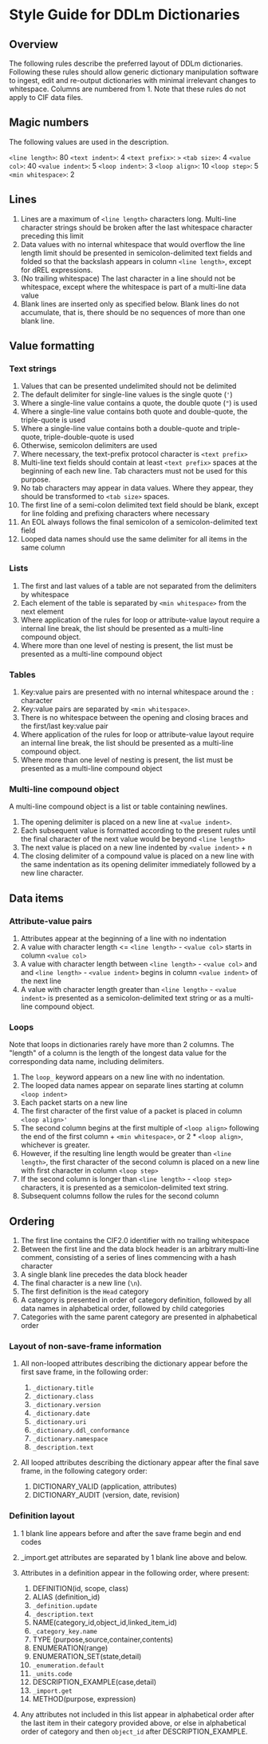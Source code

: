 # Style Guide for DDLm Dictionaries

## Overview

The following rules describe the preferred layout of DDLm dictionaries.  Following
these rules should allow generic dictionary manipulation software to ingest,
edit and re-output dictionaries with minimal irrelevant changes to whitespace. 
Columns are numbered from 1. Note that these rules do not apply to CIF data files.

## Magic numbers

The following values are used in the description.

`<line length>`: 80
`<text indent>`: 4
`<text prefix>`: `>`
`<tab size>`: 4
`<value col>`: 40
`<value indent>`: 5
`<loop indent>`: 3
`<loop align>`: 10
`<loop step>`: 5
`<min whitespace>`: 2

## Lines

1. Lines are a maximum of `<line length>` characters long. Multi-line character strings should
be broken after the last whitespace character preceding this limit
2. Data values with no internal whitespace that would overflow the line length limit
should be presented in semicolon-delimited text fields and folded so that the 
backslash appears in column `<line length>`, except for dREL expressions.
3. (No trailing whitespace) The last character in a line should not be whitespace, 
except where the whitespace is part of a multi-line data value
4. Blank lines are inserted only as specified below. Blank lines do not accumulate,
that is, there should be no sequences of more than one blank line.
   
## Value formatting

### Text strings

1. Values that can be presented undelimited should not be delimited
2. The default delimiter for single-line values is the single quote (`'`)
3. Where a single-line value contains a quote, the double quote (`"`) is used
4. Where a single-line value contains both quote and double-quote, the
   triple-quote is used
5. Where a single-line value contains both a double-quote and triple-quote,
   triple-double-quote is used
6. Otherwise, semicolon delimiters are used
7. Where necessary, the text-prefix protocol character is `<text prefix>`
8. Multi-line text fields should contain at least `<text prefix>` spaces at the beginning of
   each new line. Tab characters must not be used for this purpose.
9. No tab characters may appear in data values. Where they appear, they
   should be transformed to `<tab size>` spaces.
10. The first line of a semi-colon delimited text field should be blank, except
   for line folding and prefixing characters where necessary
11. An EOL always follows the final semicolon of a semicolon-delimited text field
12. Looped data names should use the same delimiter for all items in the same column

### Lists

1. The first and last values of a table are not separated from the delimiters by whitespace
2. Each element of the table is separated by `<min whitespace>` from the next element
3. Where application of the rules for loop or attribute-value layout require a internal 
   line break, the list should be presented as a multi-line compound object.
4. Where more than one level of nesting is present, the list must be presented as a
   multi-line compound object

### Tables

1. Key:value pairs are presented with no internal whitespace around the `:` character
2. Key:value pairs are separated by `<min whitespace>`.
3. There is no whitespace between the opening and closing braces and the first/last
   key:value pair
4. Where application of the rules for loop or attribute-value layout require an 
   internal line break, the list should be presented as a multi-line compound object.
5. Where more than one level of nesting is present, the list must be presented as a
   multi-line compound object

### Multi-line compound object

A multi-line compound object is a list or table containing newlines.

1. The opening delimiter is placed on a new line at `<value indent>`.
2. Each subsequent value is formatted according to the present rules
   until the final character of the next value would be beyond `<line length>`
3. The next value is placed on a new line indented by `<value indent>` + n
4. The closing delimiter of a compound value is placed on a new line with
   the same indentation as its opening delimiter immediately followed by a
   new line character.

## Data items

### Attribute-value pairs

1. Attributes appear at the beginning of a line with no indentation
2. A value with character length <= `<line length>` - `<value col>` starts 
   in column `<value col>`
3. A value with character length between `<line length>` - `<value col>` and
   and `<line length>` - `<value indent>` begins in column `<value indent>` of
   the next line
4. A value with character length greater than `<line length>` - `<value indent>` 
   is presented as a semicolon-delimited text string or as a multi-line compound
   object.

### Loops

Note that loops in dictionaries rarely have more than 2 columns. The "length"
of a column is the length of the longest data value for the corresponding
data name, including delimiters.

1. The `loop_` keyword appears on a new line with no indentation.
2. The looped data names appear on separate lines starting at column `<loop indent>`
3. Each packet starts on a new line
4. The first character of the first value of a packet is placed in column `<loop align>'`
5. The second column begins at the first multiple of `<loop align>` following the end of
   the first column + `<min whitespace>`, or 2 * `<loop align>`, whichever is greater.
5. However, if the resulting line length would be greater than `<line length>`, the first 
   character of the second column is placed on a new line with first character 
   in column `<loop step>`
7. If the second column is longer than `<line length>` - `<loop step>` 
   characters, it is presented as a semicolon-delimited text string.
8. Subsequent columns follow the rules for the second column

## Ordering

1. The first line contains the CIF2.0 identifier with no trailing whitespace
2. Between the first line and the data block header is an arbitrary multi-line
comment, consisting of a series of lines commencing with a hash character
3. A single blank line precedes the data block header
4. The final character is a new line (`\n`).
5. The first definition is the `Head` category
6. A category is presented in order of category definition, followed by
   all data names in alphabetical order, followed by child categories
7. Categories with the same parent category are presented in alphabetical
   order

### Layout of non-save-frame information

1. All non-looped attributes describing the dictionary appear before the
first save frame, in the following order:
   1. `_dictionary.title`
   2. `_dictionary.class`
   3. `_dictionary.version`
   4. `_dictionary.date`
   5. `_dictionary.uri`
   6. `_dictionary.ddl_conformance`
   7. `_dictionary.namespace`
   8. `_description.text`

2. All looped attributes describing the dictionary appear after the final
save frame, in the following category order:
   1. DICTIONARY_VALID (application, attributes)
   2. DICTIONARY_AUDIT (version, date, revision)
  
### Definition layout

1. 1 blank line appears before and after the save frame begin and end codes
2. _import.get attributes are separated by 1 blank line above and below.
3. Attributes in a definition appear in the following order, where present:
   1. DEFINITION(id, scope, class)
   2. ALIAS (definition_id)
   3. `_definition.update`
   4. `_description.text`
   5. NAME(category_id,object_id,linked_item_id)
   6. `_category_key.name`
   7. TYPE (purpose,source,container,contents)
   8. ENUMERATION(range)
   9. ENUMERATION_SET(state,detail)
   9. `_enumeration.default`
   9. `_units.code`
   9. DESCRIPTION_EXAMPLE(case,detail)
   10. `_import.get`
   11. METHOD(purpose, expression)
   
4. Any attributes not included in this list appear in alphabetical order after
the last item in their category provided above, or else in alphabetical order
of category and then `object_id` after DESCRIPTION_EXAMPLE.
